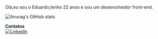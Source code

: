  Olá,eu sou o Eduardo,tenho 22 anos e sou um desenvolvedor front-end.


![Anurag's GitHub stats](https://github-readme-stats.vercel.app/api?username=EOrtulan&show_icons=true&theme=radical)

<!-- [![Top Langs](https://github-readme-stats.vercel.app/api/top-langs/?username=EOrtulan&layout=compact&show_icons=true&theme=radical)](https://github.com/anuraghazra/github-readme-stats)
 -->

<!-- <div>
<img alt="javascript" width="50px" src="https://raw.githubusercontent.com/devicons/devicon/master/icons/javascript/javascript-plain.svg" />
 
<img alt="react" width="50px" src="https://raw.githubusercontent.com/devicons/devicon/master/icons/react/react-original.svg" />
 
<img alt="html" width="50px" src="https://raw.githubusercontent.com/devicons/devicon/master/icons/html5/html5-original.svg" />
 
<img alt="css" width="50px" src="https://raw.githubusercontent.com/devicons/devicon/master/icons/css3/css3-original.svg" />
</ div> -->
<!-- <img alt="javascript" src="" />
<img alt="javascript" src="" />
<img alt="javascript" src="" />
<img alt="javascript" src="https://camo.githubusercontent.com/bb27b9c1df90df738e91a54665d3adb08f60583fad2f266ffbde14508e6dc918/68747470733a2f2f692e70696e696d672e636f6d2f6f726967696e616c732f65342f32362f37302f65343236373032656466383734623138316163656431653266613563366364652e676966" /> -->
<b>
Contatos
</b>
<div>
	<a href="https://www.linkedin.com/in/eduardo-ortulan-2435b51b5/"><img alt="LinkedIn" src="https://img.shields.io/badge/LinkedIn-0077B5?style=for-the-badge&logo=linkedin&logoColor=white" /></a>
</div>
